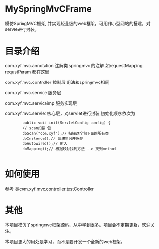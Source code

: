 # MySpringMvCFrame
模仿SpringMVC框架, 并实现轻量级的web框架，可用作小型网站的搭建，对servle进行封装。

<h1>目录介绍</h1>
<p>com.xyf.mvc.annotation 注解类 springmvc 的注解 如requestMapping requstParam 都在这里</p>
<p>com.xyf.mvc.controller 控制层 用法和springmvc相同</p>
<p>com.xyf.mvc.service  服务层</p>
<p>com.xyf.mvc.serviceimp  服务实现层</p>
<p>com.xyf.mvc.servlet    核心层，对servlet进行封装  初始化顺序依次为</br>
        
  <code>
        public void init(ServletConfig config) { <font></font>
		// scan扫描 包                                    <font></font>
		doScan("com.xyf");// 扫描这个包下面的所有类<font></font>
		doInstance();// 创建实例并保存<font></font>
		doAutowired();// 射入<font></font>
		doMapping();// 根据映射找到方法 --> 找到method<font></font>
  </code>
            
<h1>如何使用</h1>
<p>参考 类com.xyf.mvc.controller.testController</p>


<h1>其他</h1>
<p>本项目模仿了springmvc框架源码，从中学到很多。项目会不定期更新，欢迎关注。</p>
<p>本项目更大的用处是学习，而不是要开发一个全新的web框架。</p>

